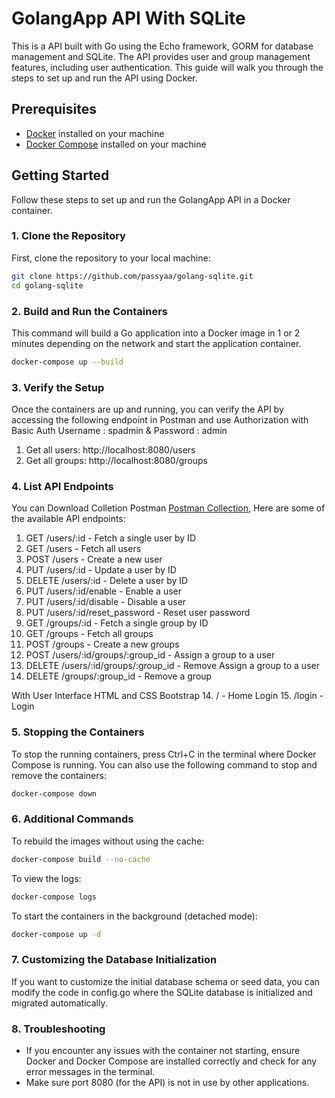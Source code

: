 # GolangApp API With SQLite

This is a API built with Go using the Echo framework, GORM for database management and SQLite. The API provides user and group management features, including user authentication. This guide will walk you through the steps to set up and run the API using Docker.

## Prerequisites

- [Docker](https://www.docker.com/get-started) installed on your machine
- [Docker Compose](https://docs.docker.com/compose/install/) installed on your machine

## Getting Started

Follow these steps to set up and run the GolangApp API in a Docker container.

### 1. Clone the Repository

First, clone the repository to your local machine:

```bash
git clone https://github.com/passyaa/golang-sqlite.git
cd golang-sqlite
```

### 2. Build and Run the Containers
This command will build a Go application into a Docker image in 1 or 2 minutes depending on the network and start the application container.
```bash
docker-compose up --build
```

### 3. Verify the Setup
Once the containers are up and running, you can verify the API by accessing the following endpoint in Postman and use Authorization with Basic Auth Username : spadmin & Password : admin

1. Get all users: http://localhost:8080/users
2. Get all groups: http://localhost:8080/groups

### 4. List API Endpoints
You can Download Colletion Postman [Postman Collection](https://github.com/passyaa/GolangAppCURD/blob/main/golangApp_postman_collection.json),
Here are some of the available API endpoints:

1. GET /users/:id - Fetch a single user by ID
2. GET /users - Fetch all users
3. POST /users - Create a new user
4. PUT /users/:id - Update a user by ID
5. DELETE /users/:id - Delete a user by ID
6. PUT /users/:id/enable - Enable a user
7. PUT /users/:id/disable - Disable a user
8. PUT /users/:id/reset_password - Reset user password
9. GET /groups/:id - Fetch a single group by ID
10. GET /groups - Fetch all groups
11. POST /groups - Create a new groups
12. POST /users/:id/groups/:group_id - Assign a group to a user
13. DELETE /users/:id/groups/:group_id - Remove Assign a group to a user
13. DELETE /groups/:group_id - Remove a group

With User Interface HTML and CSS Bootstrap
14. / - Home Login
15. /login - Login

### 5. Stopping the Containers
To stop the running containers, press Ctrl+C in the terminal where Docker Compose is running. You can also use the following command to stop and remove the containers:

```bash
docker-compose down
```

### 6. Additional Commands
To rebuild the images without using the cache:
```bash
docker-compose build --no-cache
```

To view the logs:
```bash
docker-compose logs
```

To start the containers in the background (detached mode):
```bash
docker-compose up -d
```

### 7. Customizing the Database Initialization
If you want to customize the initial database schema or seed data, you can modify the code in config.go where the SQLite database is initialized and migrated automatically.

### 8. Troubleshooting
- If you encounter any issues with the container not starting, ensure Docker and Docker Compose are installed correctly and check for any error messages in the terminal.
- Make sure port 8080 (for the API) is not in use by other applications.